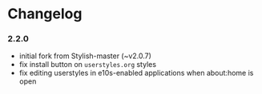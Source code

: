 # Changelog

### 2.2.0
- initial fork from Stylish-master (~v2.0.7)
- fix install button on `userstyles.org` styles
- fix editing userstyles in e10s-enabled applications when about:home is open